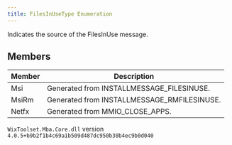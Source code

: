 ```yaml
---
title: FilesInUseType Enumeration
---
```

Indicates the source of the FilesInUse message.
## Members
| Member | Description |
| ------ | ----------- |
| Msi | Generated from INSTALLMESSAGE_FILESINUSE. |
| MsiRm | Generated from INSTALLMESSAGE_RMFILESINUSE. |
| Netfx | Generated from MMIO_CLOSE_APPS. |
`WixToolset.Mba.Core.dll` version `4.0.5+b9b2f1b4c69a1b509d487dc950b30b4ec9b0d040`
